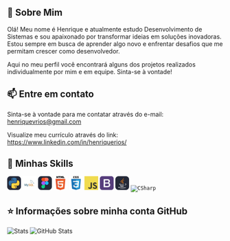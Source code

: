 ## 👋 Sobre Mim

Olá! Meu nome é Henrique e atualmente estudo Desenvolvimento de Sistemas e sou apaixonado por transformar ideias em soluções inovadoras. Estou sempre em busca de aprender algo novo e enfrentar desafios que me permitam crescer como desenvolvedor. 

Aqui no meu perfil você encontrará alguns dos projetos realizados individualmente por mim e em equipe. Sinta-se à vontade!

## 📫 Entre em contato

Sinta-se à vontade para me contatar através do e-mail: henriquevrios@gmail.com

Visualize meu currículo através do link: https://www.linkedin.com/in/henriquerios/

## 🚀 Minhas Skills

<code><img height="32" src="https://raw.githubusercontent.com/tandpfun/skill-icons/main/icons/Python-Dark.svg" alt="Python"/></code>
<code><img height="32" src="https://raw.githubusercontent.com/github/explore/80688e429a7d4ef2fca1e82350fe8e3517d3494d/topics/mysql/mysql.png" alt="MySQL"/></code>
<code><img height="32" src="https://raw.githubusercontent.com/tandpfun/skill-icons/main/icons/Figma-Dark.svg" alt="Figma"/></code>
<code><img height="32" src="https://raw.githubusercontent.com/github/explore/80688e429a7d4ef2fca1e82350fe8e3517d3494d/topics/html/html.png" alt="HTML5"/></code>
<code><img height="32" src="https://raw.githubusercontent.com/github/explore/80688e429a7d4ef2fca1e82350fe8e3517d3494d/topics/css/css.png" alt="CSS"/></code>
<code><img height="32" src="https://raw.githubusercontent.com/github/explore/80688e429a7d4ef2fca1e82350fe8e3517d3494d/topics/javascript/javascript.png" alt="Javascript"/></code>
<code><img height="32" src="https://raw.githubusercontent.com/github/explore/80688e429a7d4ef2fca1e82350fe8e3517d3494d/topics/bootstrap/bootstrap.png" alt="Bootstrap"/></code>
<code><img height="32" src="https://raw.githubusercontent.com/tandpfun/skill-icons/main/icons/Java-Dark.svg" alt="Java"/></code>
<code><img height="32" src="https://camo.githubusercontent.com/8d56e87edf99e89bfc457cd62462e0b7aae19e6b197b1df5c542d474d8d76f81/68747470733a2f2f646576656c6f7065722e6665646f726170726f6a6563742e6f72672f7374617469632f6c6f676f2f6373686172702e706e67" alt="CSharp"/></code>

## ⭐ Informações sobre minha conta GitHub

![Stats](http://github-profile-summary-cards.vercel.app/api/cards/stats?username=hriquerios&theme=react)  ![GitHub Stats](http://github-profile-summary-cards.vercel.app/api/cards/most-commit-language?username=hriquerios&theme=react)


